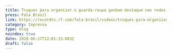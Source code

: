 ```yaml
---
title: Truques para organizar o guarda-roupa ganham destaque nas redes sociais
press: Fala Brasil
link: https://recordtv.r7.com/fala-brasil/videos/truques-para-organizar-o-guarda-roupa-ganham-destaque-nas-redes-sociais-27062020
category: Imprensa
type: blog
noindex: true
date: 2020-06-27T12:01:13.083Z
draft: false
---
```

